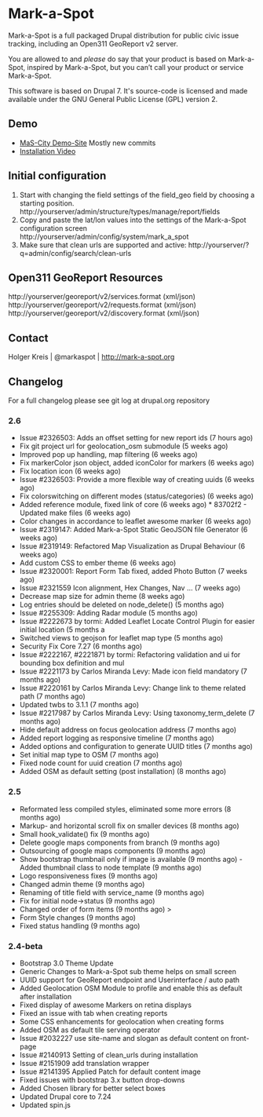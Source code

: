 # Mark-a-Spot

Mark-a-Spot is a full packaged Drupal distribution for public civic issue tracking, including an Open311 GeoReport v2 server.

You are allowed to and *please* do say that your product is based on Mark-a-Spot, inspired by Mark-a-Spot, but you can’t call your product or service Mark-a-Spot.

This software is based on Drupal 7.
It's source-code is licensed and made available under the GNU General Public License (GPL) version 2.

## Demo
* [MaS-City Demo-Site](http://markaspot.de/master) Mostly new commits
* [Installation Video](https://vimeo.com/43443940)

## Initial configuration

1. Start with changing the field settings of the field_geo field by choosing a starting position.
http://yourserver/admin/structure/types/manage/report/fields
2. Copy and paste the lat/lon values into the settings of the Mark-a-Spot configuration screen
http://yourserver/admin/config/system/mark_a_spot
3. Make sure that clean urls are supported and active: http://yourserver/?q=admin/config/search/clean-urls

## Open311 GeoReport Resources

http://yourserver/georeport/v2/services.format (xml/json)
http://yourserver/georeport/v2/requests.format (xml/json)
http://yourserver/georeport/v2/discovery.format (xml/json)

## Contact
Holger Kreis | @markaspot | http://mark-a-spot.org


## Changelog

For a full changelog please see git log at drupal.org repository

### 2.6

- Issue #2326503: Adds an offset setting for new report ids (7 hours ago) <markaspot>
- Fix git project url for geolocation_osm submodule (5 weeks ago) <markaspot>
- Improved pop up handling, map filtering (6 weeks ago) <markaspot>
- Fix markerColor json object, added iconColor for markers (6 weeks ago) <markaspot>
- Fix location icon (6 weeks ago) <markaspot>
- Issue #2326503: Provide a more flexible way of creating uuids (6 weeks ago) <markaspot>
- Fix colorswitching on different modes (status/categories) (6 weeks ago) <markaspot>
- Added reference module, fixed link of core (6 weeks ago) <markaspot>* 83702f2 - Updated make files (6 weeks ago) <markaspot>
- Color changes in accordance to leaflet awesome marker (6 weeks ago) <markaspot>
- Issue #2319147: Added Mark-a-Spot Static GeoJSON file Generator (6 weeks ago) <markaspot>
- Issue #2319149: Refactored Map Visualization as Drupal Behaviour (6 weeks ago) <markaspot>
- Add custom CSS to ember theme (6 weeks ago) <markaspot>
- Issue #2320001: Report Form Tab fixed, added Photo Button (7 weeks ago) <markaspot>
- Issue #2321559 Icon alignment, Hex Changes, Nav ... (7 weeks ago) <markaspot>
- Decrease map size for admin theme (8 weeks ago) <markaspot>
- Log entries should be deleted on node_delete() (5 months ago) <markaspot>
- Issue #2255309: Adding Radar module (5 months ago) <markaspot>
- Issue #2222673 by tormi: Added Leaflet Locate Control Plugin for easier initial location (5 months a
- Switched views to geojson for leaflet map type (5 months ago) <markaspot>
- Security Fix Core 7.27 (6 months ago) <markaspot>
- Issue #2222167, #2221871 by tormi: Refactoring validation and ui for bounding box definition and mul
- Issue #2221173 by Carlos Miranda Levy: Made icon field mandatory (7 months ago) <markaspot>
- Issue #2220161 by Carlos Miranda Levy: Change link to theme related path (7 months ago) <markaspot>
- Updated twbs to 3.1.1 (7 months ago) <markaspot>
- Issue #2217987 by Carlos Miranda Levy: Using taxonomy_term_delete (7 months ago) <markaspot>
- Hide default address on focus geolocation address (7 months ago) <markaspot>
- Added report logging as responsive timeline (7 months ago) <markaspot>
- Added options and configuration to generate UUID titles (7 months ago) <markaspot>
- Set initial map type to OSM (7 months ago) <markaspot>
- Fixed node count for uuid creation (7 months ago) <markaspot>
- Added OSM as default setting (post installation) (8 months ago) <markaspot>

### 2.5

- Reformated less compiled styles, eliminated some more errors (8 months ago) <markaspot>
- Markup- and horizontal scroll fix on smaller devices (8 months ago) <markaspot>
- Small hook_validate() fix (9 months ago) <markaspot>
- Delete google maps components from branch (9 months ago) <markaspot>
- Outsourcing of google maps components (9 months ago) <markaspot>
- Show bootstrap thumbnail only if image is available (9 months ago) <markaspot>- Added thumbnail class to node template (9 months ago) <markaspot>
- Logo responsiveness fixes (9 months ago) <markaspot>
- Changed admin theme (9 months ago) <markaspot>
- Renaming of title field with service_name (9 months ago) <markaspot>
- Fix for initial node->status (9 months ago) <markaspot>
- Changed order of form items (9 months ago) <markaspot>>
- Form Style changes (9 months ago) <markaspot>
- Fixed status handling (9 months ago) <markaspot>

### 2.4-beta

- Bootstrap 3.0 Theme Update
- Generic Changes to Mark-a-Spot sub theme helps on small screen
- UUID support for GeoReport endpoint and Userinterface / auto path
- Added Geolocation OSM Module to profile and enable this as default after installation
- Fixed display of awesome Markers on retina displays
- Fixed an issue with tab when creating reports
- Some CSS enhancements for geolocation  when creating forms
- Added OSM as default tile serving operator
- Issue #2032227 use site-name and slogan as default content on front-page
- Issue #2140913 Setting of clean_urls during installation
- Issue #2151909 add translation wrapper
- Issue #2141395 Applied Patch for default content image
- Fixed issues with bootstrap 3.x button drop-downs
- Added Chosen library for better select boxes
- Updated Drupal core to 7.24
- Updated spin.js
